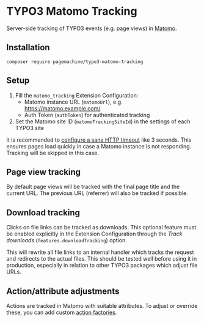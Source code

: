 # TYPO3 Matomo Tracking

Server-side tracking of TYPO3 events (e.g. page views) in [Matomo](https://matomo.org).

## Installation

    composer require pagemachine/typo3-matomo-tracking

## Setup

1. Fill the `matomo_tracking` Extension Configuration:
   * Matomo instance URL (`matomoUrl`), e.g. https://matomo.example.com/
   * Auth Token (`authToken`) for authenticated tracking
2. Set the Matomo site ID (`matomoTrackingSiteId`) in the settings of
   each TYPO3 site

It is recommended to [configure a sane HTTP timeout](https://docs.typo3.org/m/typo3/reference-coreapi/13.4/en-us/Configuration/Typo3ConfVars/HTTP.html#confval-globals-typo3-conf-vars-sys-http-timeout)
like 3 seconds. This ensures pages load quickly in case a Matomo instance is not
responding. Tracking will be skipped in this case.

## Page view tracking

By default page views will be tracked with the final page title and the current URL.
The previous URL (referrer) will also be tracked if possible.

## Download tracking

Clicks on file links can be tracked as downloads. This optional feature must be enabled
explicitly in the Extension Configuration through the _Track downloads_
(`features.downloadTracking`) option.

This will rewrite all file links to an internal handler which tracks the request
and redirects to the actual files. This should be tested well before using it in
production, especially in relation to other TYPO3 packages which adjust file URLs.

## Action/attribute adjustments

Actions are tracked in Matomo with suitable attributes. To adjust or override these,
you can add custom [action factories](https://github.com/pagemachine/matomo-tracking#action-factories).
